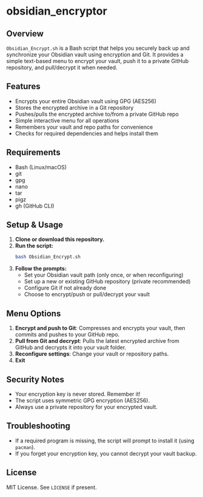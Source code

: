 
# obsidian_encryptor

## Overview

`Obsidian_Encrypt.sh` is a Bash script that helps you securely back up and synchronize your Obsidian vault using encryption and Git. It provides a simple text-based menu to encrypt your vault, push it to a private GitHub repository, and pull/decrypt it when needed.

## Features

- Encrypts your entire Obsidian vault using GPG (AES256)
- Stores the encrypted archive in a Git repository
- Pushes/pulls the encrypted archive to/from a private GitHub repo
- Simple interactive menu for all operations
- Remembers your vault and repo paths for convenience
- Checks for required dependencies and helps install them

## Requirements

- Bash (Linux/macOS)
- git
- gpg
- nano
- tar
- pigz
- gh (GitHub CLI)

## Setup & Usage

1. **Clone or download this repository.**
2. **Run the script:**
   ```bash
   bash Obsidian_Encrypt.sh
   ```
3. **Follow the prompts:**
   - Set your Obsidian vault path (only once, or when reconfiguring)
   - Set up a new or existing GitHub repository (private recommended)
   - Configure Git if not already done
   - Choose to encrypt/push or pull/decrypt your vault

## Menu Options

1. **Encrypt and push to Git**: Compresses and encrypts your vault, then commits and pushes to your GitHub repo.
2. **Pull from Git and decrypt**: Pulls the latest encrypted archive from GitHub and decrypts it into your vault folder.
3. **Reconfigure settings**: Change your vault or repository paths.
4. **Exit**

## Security Notes

- Your encryption key is never stored. Remember it!
- The script uses symmetric GPG encryption (AES256).
- Always use a private repository for your encrypted vault.

## Troubleshooting

- If a required program is missing, the script will prompt to install it (using `pacman`).
- If you forget your encryption key, you cannot decrypt your vault backup.

## License

MIT License. See `LICENSE` if present.